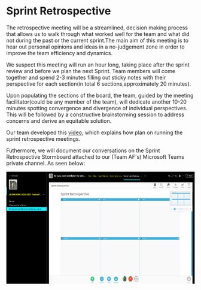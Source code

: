 # Sprint Retrospective

The retrospective meeting will be a streamlined, decision making process that allows us to
walk through what worked well for the team and what did not during the past or the current
sprint.The main aim of this meeting is to hear out personal opinions and ideas in a
no-judgement zone in order to improve the team efficiency and dynamics.

We suspect this meeting will run an hour long, taking place after the sprint review and before
we plan the next Sprint. Team members will come together and spend 2-3 minutes filling out
sticky notes with their perspective for each section(in total 6 sections,approximately 20
minutes).

Upon populating the sections of the board, the team, guided by the meeting facilitator(could
be any member of the team), will dedicate another 10-20 minutes spotting convergence and
divergence of individual perspectives. This will be followed by a constructive brainstorming
session to address concerns and derive an equitable solution.

Our team developed this [video](https://drive.google.com/file/d/1DJoTnoQnha75LZt_Z7ayyB9dgPZQphm0/view?usp=sharing), which explains how plan on running the sprint retrospective meetings. 

Futhermore, we will document our conversations on the Sprint Retrospective Stormboard attached to our (Team AF's)
Microsoft Teams private channel. As seen below:

<img src="im5.png" alt=" " class="inline" width="600" height="300"/>
